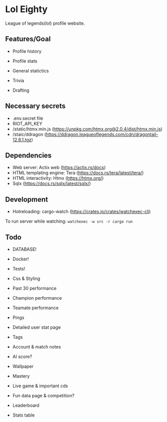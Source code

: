 # Lol Eighty

League of legends(lol) profile website.

## Features/Goal

- Profile history
- Profile stats

- General statictics
- Trivia
- Drafting

## Necessary secrets

- .env.secret file
- RIOT_API_KEY
- /static/htmx.min.js (<https://unpkg.com/htmx.org@2.0.4/dist/htmx.min.js>)
- /staic/ddragon (<https://ddragon.leagueoflegends.com/cdn/dragontail-12.6.1.tgz>)

## Dependencies

- Web server: Actix web (<https://actix.rs/docs>)
- HTML templating engine: Tera (<https://docs.rs/tera/latest/tera/>)
- HTML interactivity: Htmx (<https://htmx.org/>)
- Sqlx (<https://docs.rs/sqlx/latest/sqlx/>)

## Development

- Hotreloading: cargo-watch (<https://crates.io/crates/watchexec-cli>)

To run server while watching: `watchexec -w src -r cargo run`

## Todo

- DATABASE!
- Docker!
- Tests!
- Css & Styling

- Past 30 performance
- Champion performance
- Teamate performance
- Pings

- Detailed user stat page
- Tags
- Account & match notes
- AI score?
- Wallpaper
- Mastery

- Live game & important cds
- Fun data page & competition?
- Leaderboard
- Stats table
